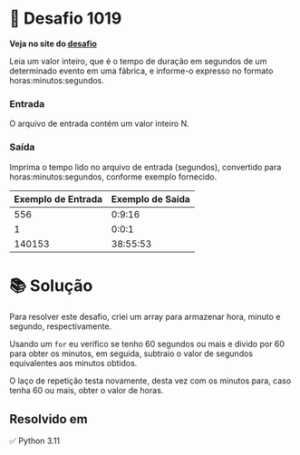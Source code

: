 # 📖 Desafio 1019

**Veja no site do [desafio](https://www.beecrowd.com.br/judge/pt/problems/view/1019)**

Leia um valor inteiro, que é o tempo de duração em segundos de um determinado evento em uma fábrica, e informe-o expresso no formato horas:minutos:segundos.

### Entrada

O arquivo de entrada contém um valor inteiro N.

### Saída

Imprima o tempo lido no arquivo de entrada (segundos), convertido para horas:minutos:segundos, conforme exemplo fornecido.

| Exemplo de Entrada | Exemplo de Saída |
| ------------------ | ---------------- |
| 556                | 0:9:16           |
| 1                  | 0:0:1            |
| 140153             | 38:55:53         |

# 📚 Solução

Para resolver este desafio, criei um array para armazenar hora, minuto e segundo, respectivamente.

Usando um `for` eu verifico se tenho 60 segundos ou mais e divido por 60 para obter os minutos, em seguida, subtraio o valor de segundos equivalentes aos minutos obtidos.

O laço de repetição testa novamente, desta vez com os minutos para, caso tenha 60 ou mais, obter o valor de horas.

## Resolvido em

✅ Python 3.11
